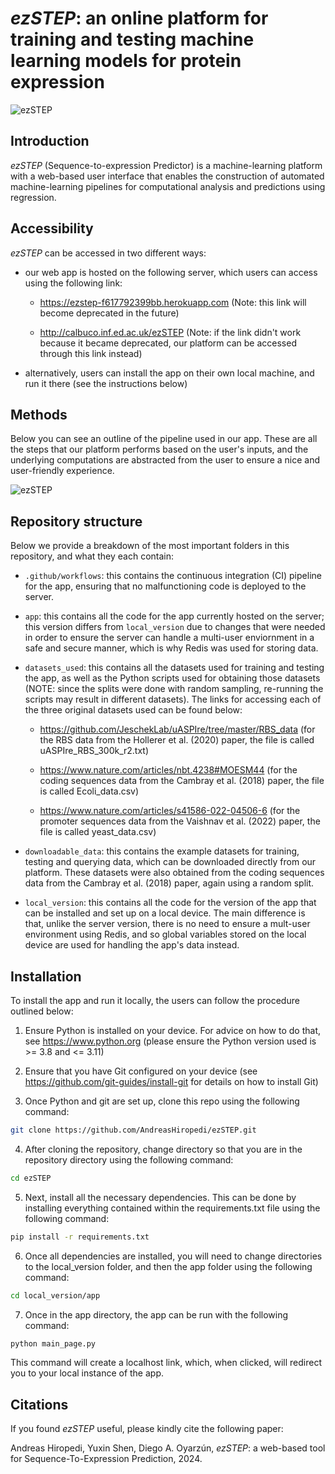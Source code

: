 # *ezSTEP*: an online platform for training and testing machine learning models for protein expression

![ezSTEP](https://github.com/AndreasHiropedi/ezSTEP/blob/main/logo.png)

## Introduction

*ezSTEP* (Sequence-to-expression Predictor) is a machine-learning platform with a web-based user interface that enables the construction of automated machine-learning pipelines for computational analysis and predictions using regression.

## Accessibility

*ezSTEP* can be accessed in two different ways:

- our web app is hosted on the following server, which users can access using the following link:

  - https://ezstep-f617792399bb.herokuapp.com (Note: this link will become deprecated in the future)

  - http://calbuco.inf.ed.ac.uk/ezSTEP (Note: if the link didn't work because it became deprecated, our platform can be accessed through this link instead)

- alternatively, users can install the app on their own local machine, and run it there (see the instructions below)

## Methods

Below you can see an outline of the pipeline used in our app. These are all the steps that our platform performs based on the user's inputs, and the underlying computations are abstracted from the user to ensure a nice and user-friendly experience.

![ezSTEP](https://github.com/AndreasHiropedi/ezSTEP/blob/main/pipeline.png)

## Repository structure

Below we provide a breakdown of the most important folders in this repository, and what they each contain:

  - ```.github/workflows```: this contains the continuous integration (CI) pipeline for the app, ensuring that no malfunctioning code is deployed to the server.

  - ```app```: this contains all the code for the app currently hosted on the server; this version differs from ```local_version``` due to changes that were needed in order to ensure the server can handle a multi-user enviornment in a safe and secure manner, which is why Redis was used for storing data.

  - ```datasets_used```: this contains all the datasets used for training and testing the app, as well as the Python scripts used for obtaining those datasets (NOTE: since the splits were done with random sampling, re-running the scripts may result in different datasets). The links for accessing each of the three original datasets used can be found below:

      - https://github.com/JeschekLab/uASPIre/tree/master/RBS_data (for the RBS data from the Hollerer et al. (2020) paper, the file is called uASPIre_RBS_300k_r2.txt)
        
      - https://www.nature.com/articles/nbt.4238#MOESM44 (for the coding sequences data from the Cambray et al. (2018) paper, the file is called Ecoli_data.csv)
        
      - https://www.nature.com/articles/s41586-022-04506-6 (for the promoter sequences data from the Vaishnav et al. (2022) paper, the file is called yeast_data.csv)

  - ```downloadable_data```: this contains the example datasets for training, testing and querying data, which can be downloaded directly from our platform. These datasets were also obtained from the coding sequences data from the Cambray et al. (2018) paper, again using a random split.

  - ```local_version```: this contains all the code for the version of the app that can be installed and set up on a local device. The main difference is that, unlike the server version, there is no need to ensure a mult-user environment using Redis, and so global variables stored on the local device are used for handling the app's data instead.

## Installation

To install the app and run it locally, the users can follow the procedure outlined below:

1) Ensure Python is installed on your device. For advice on how to do that, see https://www.python.org (please ensure the Python version used is >= 3.8 and <= 3.11)

2) Ensure that you have Git configured on your device (see https://github.com/git-guides/install-git for details on how to install Git)

3) Once Python and git are set up, clone this repo using the following command:

```sh
git clone https://github.com/AndreasHiropedi/ezSTEP.git
```

4) After cloning the repository, change directory so that you are in the repository directory using the following command:

```sh
cd ezSTEP
```

5) Next, install all the necessary dependencies. This can be done by installing everything contained within the requirements.txt file using the following command:

```sh
pip install -r requirements.txt
```

6) Once all dependencies are installed, you will need to change directories to the local_version folder, and then the app folder using the following command:

```sh
cd local_version/app
```

7) Once in the app directory, the app can be run with the following command:

```sh
python main_page.py
```

This command will create a localhost link, which, when clicked, will redirect you to your local instance of the app.

## Citations

If you found *ezSTEP* useful, please kindly cite the following paper:

Andreas Hiropedi, Yuxin Shen, Diego A. Oyarzún, *ezSTEP*: a web-based tool for Sequence-To-Expression Prediction, 2024.
